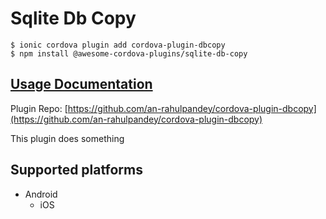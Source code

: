 # Sqlite Db Copy

```
$ ionic cordova plugin add cordova-plugin-dbcopy
$ npm install @awesome-cordova-plugins/sqlite-db-copy
```

## [Usage Documentation](https://danielsogl.gitbook.io/awesome-cordova-plugins/plugins/sqlite-db-copy/)

Plugin Repo: [https://github.com/an-rahulpandey/cordova-plugin-dbcopy](https://github.com/an-rahulpandey/cordova-plugin-dbcopy)

This plugin does something

## Supported platforms

- Android
  - iOS
  


